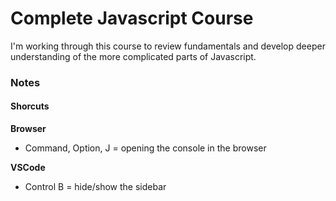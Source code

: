 # Complete Javascript Course

I'm working through this course to review fundamentals and develop deeper understanding of the more complicated parts of Javascript.

### Notes

#### Shorcuts

**Browser**

- Command, Option, J = opening the console in the browser

**VSCode**

- Control B = hide/show the sidebar
